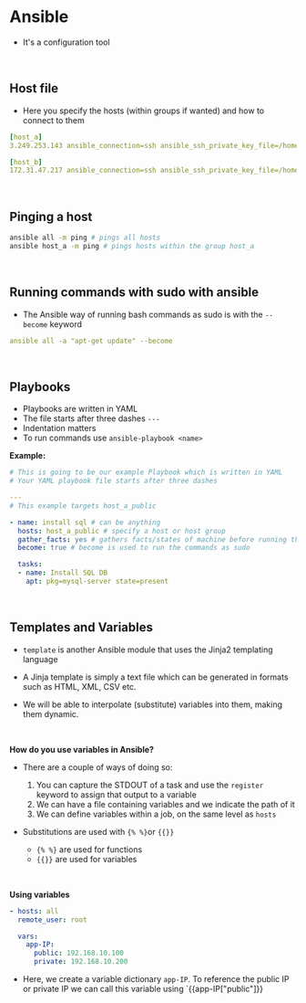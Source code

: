 # Ansible

- It's a configuration tool 

<br>

## Host file
- Here you specify the hosts (within groups if wanted) and how to connect to them
```yaml
[host_a]
3.249.253.143 ansible_connection=ssh ansible_ssh_private_key_file=/home/ubuntu/.ssh/eng74Jaredawskey.pem

[host_b]
172.31.47.217 ansible_connection=ssh ansible_ssh_private_key_file=/home/ubuntu/.ssh/eng74Jaredawskey.pem
```

<br>

## Pinging a host
```bash
ansible all -m ping # pings all hosts
ansible host_a -m ping # pings hosts within the group host_a
```

<br>

## Running commands with sudo with ansible
- The Ansible way of running bash commands as sudo is with the `--become` keyword
```yaml
ansible all -a "apt-get update" --become
```

<br>

## Playbooks
- Playbooks are written in YAML
- The file starts after three dashes `---`
- Indentation matters
- To run commands use `ansible-playbook <name>`

**Example:**
```yaml
# This is going to be our example Playbook which is written in YAML
# Your YAML playbook file starts after three dashes

---
# This example targets host_a_public

- name: install sql # can be anything
  hosts: host_a_public # specify a host or host group
  gather_facts: yes # gathers facts/states of machine before running the playbook
  become: true # become is used to run the commands as sudo

  tasks:
  - name: Install SQL DB
    apt: pkg=mysql-server state=present
```

<br>

## Templates and Variables
- `template` is another Ansible module that uses the Jinja2 templating language

- A Jinja template is simply a text file which can be generated in formats such as HTML, XML, CSV etc.

- We will be able to interpolate (substitute) variables into them, making them dynamic.

<br>

**How do you use variables in Ansible?**
- There are a couple of ways of doing so:
  1. You can capture the STDOUT of a task and use the `register` keyword to assign that output to a variable
  2. We can have a file containing variables and we indicate the path of it
  3. We can define variables within a job, on the same level as `hosts`


- Substitutions are used with `{% %}`or `{{}}`
    - `{% %}` are used for functions
    - `{{}}` are used for variables

<br>

**Using variables**
```yaml
- hosts: all
  remote_user: root

  vars:
    app-IP:
      public: 192.168.10.100
      private: 192.168.10.200
```
- Here, we create a variable dictionary `app-IP`. To reference the public IP or private IP we can call this variable using `{{app-IP["public"]}}